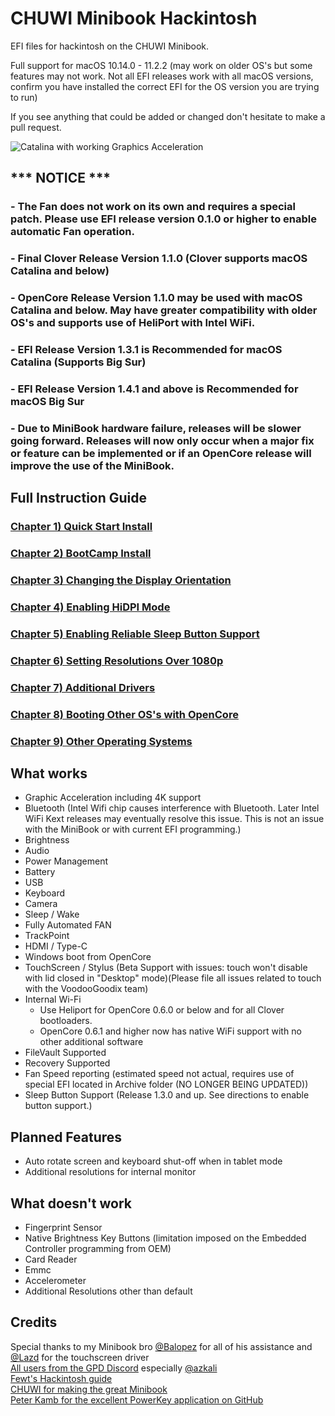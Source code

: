 # CHUWI Minibook Hackintosh

EFI files for hackintosh on the CHUWI Minibook.

Full support for macOS 10.14.0 - 11.2.2 (may work on older OS's but some features may not work. Not all EFI releases work with all macOS versions, confirm you have installed the correct EFI for the OS version you are trying to run)

If you see anything that could be added or changed don't hesitate to make a pull request.

![Catalina with working Graphics Acceleration](/images/Catalina.jpeg)

## *** NOTICE ***
### - The Fan does not work on its own and requires a special patch. Please use EFI release version 0.1.0 or higher to enable automatic Fan operation. 
### - Final Clover Release Version 1.1.0 (Clover supports macOS Catalina and below)
### - OpenCore Release Version 1.1.0 may be used with macOS Catalina and below. May have greater compatibility with older OS's and supports use of HeliPort with Intel WiFi.
### - EFI Release Version 1.3.1 is Recommended for macOS Catalina (Supports Big Sur)
### - EFI Release Version 1.4.1 and above is Recommended for macOS Big Sur
### - Due to MiniBook hardware failure, releases will be slower going forward. Releases will now only occur when a major fix or feature can be implemented or if an OpenCore release will improve the use of the MiniBook. 

##
## Full Instruction Guide

### [Chapter 1) Quick Start Install](/1-QuickStart.md)
### [Chapter 2) BootCamp Install](/2-BootCamp.md)
### [Chapter 3) Changing the Display Orientation](/3-Orientation.md)
### [Chapter 4) Enabling HiDPI Mode](/4-HiDPI.md)
### [Chapter 5) Enabling Reliable Sleep Button Support](/5-SleepButton.md)
### [Chapter 6) Setting Resolutions Over 1080p](/6-1080p&up.md)
### [Chapter 7) Additional Drivers](/7-drivers.md)
### [Chapter 8) Booting Other OS's with OpenCore](/8-OtherOS&OC.md)
### [Chapter 9) Other Operating Systems](/9-OtherOS.md)


## What works 

- Graphic Acceleration including 4K support
- Bluetooth (Intel Wifi chip causes interference with Bluetooth. Later Intel WiFi Kext releases may eventually resolve this issue. This is not an issue with the MiniBook or with current EFI programming.)
- Brightness
- Audio
- Power Management
- Battery 
- USB
- Keyboard
- Camera
- Sleep / Wake
- Fully Automated FAN
- TrackPoint 
- HDMI / Type-C
- Windows boot from OpenCore
- TouchScreen / Stylus (Beta Support with issues: touch won't disable with lid closed in "Desktop" mode)(Please file all issues related to touch with the VoodooGoodix team)
- Internal Wi-Fi 
    - Use Heliport for OpenCore 0.6.0 or below and for all Clover bootloaders. 
    - OpenCore 0.6.1 and higher now has native WiFi support with no other additional software
- FileVault Supported
- Recovery Supported
- Fan Speed reporting (estimated speed not actual, requires use of special EFI located in Archive folder (NO LONGER BEING UPDATED))
- Sleep Button Support (Release 1.3.0 and up. See directions to enable button support.)

## Planned Features

- Auto rotate screen and keyboard shut-off when in tablet mode
- Additional resolutions for internal monitor

## What doesn't work

- Fingerprint Sensor
- Native Brightness Key Buttons (limitation imposed on the Embedded Controller programming from OEM)
- Card Reader
- Emmc
- Accelerometer
- Additional Resolutions other than default


## Credits
Special thanks to my Minibook bro [@Balopez](https://github.com/balopez83/One-Mix-3-Hackintosh) for all of his assistance and [@Lazd](https://github.com/lazd/VoodooI2CGoodix) for the touchscreen driver <br>
[All users from the GPD Discord]() especially [@azkali](https://github.com/Azkali/GPD-P2-MAX-Hackintosh) <br>
[Fewt's Hackintosh guide](https://fewt.gitbook.io/laptopguide/) <br>
[CHUWI for making the great Minibook](https://www.chuwi.com/cn/) <br>
[Peter Kamb for the excellent PowerKey application on GitHub](https://github.com/pkamb/PowerKey) <br>
